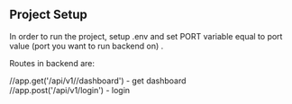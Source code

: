## Project Setup



In order to run the project, setup .env and set PORT variable equal to port value (port you want to run backend on) .


Routes in backend are: 

//app.get('/api/v1//dashboard')   - get dashboard  
//app.post('/api/v1/login') - login
